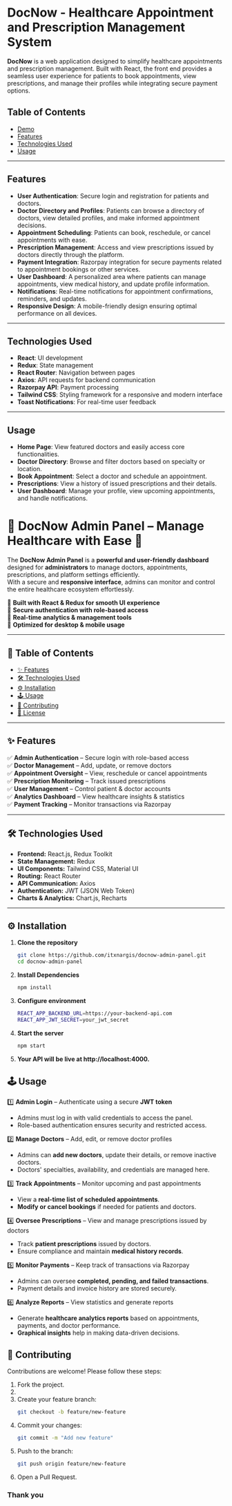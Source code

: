 # DocNow - Healthcare Appointment and Prescription Management System

**DocNow** is a web application designed to simplify healthcare appointments and prescription management. Built with React, the front end provides a seamless user experience for patients to book appointments, view prescriptions, and manage their profiles while integrating secure payment options.

## Table of Contents
- [Demo](#demo)
- [Features](#features)
- [Technologies Used](#technologies-used)
- [Usage](#usage)
  
---

## Features

- **User Authentication**: Secure login and registration for patients and doctors.
- **Doctor Directory and Profiles**: Patients can browse a directory of doctors, view detailed profiles, and make informed appointment decisions.
- **Appointment Scheduling**: Patients can book, reschedule, or cancel appointments with ease.
- **Prescription Management**: Access and view prescriptions issued by doctors directly through the platform.
- **Payment Integration**: Razorpay integration for secure payments related to appointment bookings or other services.
- **User Dashboard**: A personalized area where patients can manage appointments, view medical history, and update profile information.
- **Notifications**: Real-time notifications for appointment confirmations, reminders, and updates.
- **Responsive Design**: A mobile-friendly design ensuring optimal performance on all devices.

---

## Technologies Used

- **React**: UI development
- **Redux**: State management
- **React Router**: Navigation between pages
- **Axios**: API requests for backend communication
- **Razorpay API**: Payment processing
- **Tailwind CSS**: Styling framework for a responsive and modern interface
- **Toast Notifications**: For real-time user feedback

---

## Usage

- **Home Page**: View featured doctors and easily access core functionalities.
- **Doctor Directory**: Browse and filter doctors based on specialty or location.
- **Book Appointment**: Select a doctor and schedule an appointment.
- **Prescriptions**: View a history of issued prescriptions and their details.
- **User Dashboard**: Manage your profile, view upcoming appointments, and handle notifications.



# 🏥 DocNow Admin Panel – Manage Healthcare with Ease 🚀  

The **DocNow Admin Panel** is a **powerful and user-friendly dashboard** designed for **administrators** to manage doctors, appointments, prescriptions, and platform settings efficiently.  
With a secure and **responsive interface**, admins can monitor and control the entire healthcare ecosystem effortlessly.  

🔹 **Built with React & Redux for smooth UI experience**  
🔹 **Secure authentication with role-based access**  
🔹 **Real-time analytics & management tools**  
🔹 **Optimized for desktop & mobile usage**  

---

## 📖 Table of Contents  
- [✨ Features](#-features)  
- [🛠 Technologies Used](#-technologies-used)  
- [⚙️ Installation](#-installation)  
- [🕹 Usage](#-usage)  
- [🤝 Contributing](#-contributing)  
- [📄 License](#-license)  

---

## ✨ Features  

✅ **Admin Authentication** – Secure login with role-based access  
✅ **Doctor Management** – Add, update, or remove doctors  
✅ **Appointment Oversight** – View, reschedule or cancel appointments  
✅ **Prescription Monitoring** – Track issued prescriptions  
✅ **User Management** – Control patient & doctor accounts  
✅ **Analytics Dashboard** – View healthcare insights & statistics  
✅ **Payment Tracking** – Monitor transactions via Razorpay  

---

## 🛠 Technologies Used  

- **Frontend:** React.js, Redux Toolkit  
- **State Management:** Redux  
- **UI Components:** Tailwind CSS, Material UI  
- **Routing:** React Router  
- **API Communication:** Axios  
- **Authentication:** JWT (JSON Web Token)  
- **Charts & Analytics:** Chart.js, Recharts  

---

## ⚙️ Installation  

1. **Clone the repository**
   ```bash
   git clone https://github.com/itxnargis/docnow-admin-panel.git
   cd docnow-admin-panel
   
2. **Install Dependencies**
    ```bash
    npm install

3. **Configure environment**
    ```bash
    REACT_APP_BACKEND_URL=https://your-backend-api.com
    REACT_APP_JWT_SECRET=your_jwt_secret

4. **Start the server**
     ```bash
     npm start

5. **Your API will be live at http://localhost:4000.**

## 🕹 Usage  

1️⃣ **Admin Login** – Authenticate using a secure **JWT token**  
   - Admins must log in with valid credentials to access the panel.  
   - Role-based authentication ensures security and restricted access.  

2️⃣ **Manage Doctors** – Add, edit, or remove doctor profiles  
   - Admins can **add new doctors**, update their details, or remove inactive doctors.  
   - Doctors' specialties, availability, and credentials are managed here.  

3️⃣ **Track Appointments** – Monitor upcoming and past appointments  
   - View a **real-time list of scheduled appointments**.  
   - **Modify or cancel bookings** if needed for patients and doctors.  

4️⃣ **Oversee Prescriptions** – View and manage prescriptions issued by doctors  
   - Track **patient prescriptions** issued by doctors.  
   - Ensure compliance and maintain **medical history records**.  

5️⃣ **Monitor Payments** – Keep track of transactions via Razorpay  
   - Admins can oversee **completed, pending, and failed transactions**.  
   - Payment details and invoice history are stored securely.  

6️⃣ **Analyze Reports** – View statistics and generate reports  
   - Generate **healthcare analytics reports** based on appointments, payments, and doctor performance.  
   - **Graphical insights** help in making data-driven decisions.  


## 🤝 Contributing

Contributions are welcome! Please follow these steps:

1. Fork the project.
2. 
3. Create your feature branch:
   ```bash
   git checkout -b feature/new-feature
   
4. Commit your changes:
   ```bash
   git commit -m "Add new feature"
   
5. Push to the branch:
    ```bash
    git push origin feature/new-feature
    
6. Open a Pull Request.


### Thank you